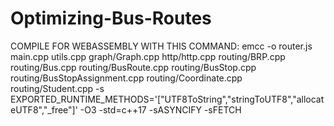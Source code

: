 # Optimizing-Bus-Routes

COMPILE FOR WEBASSEMBLY WITH THIS COMMAND: 
emcc -o router.js main.cpp utils.cpp graph/Graph.cpp http/http.cpp routing/BRP.cpp routing/Bus.cpp routing/BusRoute.cpp routing/BusStop.cpp routing/BusStopAssignment.cpp routing/Coordinate.cpp routing/Student.cpp -s EXPORTED_RUNTIME_METHODS='["UTF8ToString","stringToUTF8","allocateUTF8","_free"]' -O3 -std=c++17 -sASYNCIFY -sFETCH